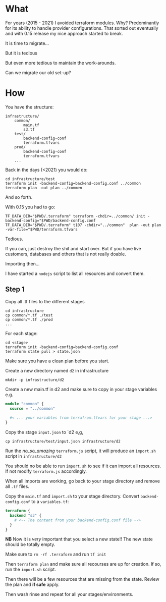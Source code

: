 # What

For years (2015 - 2021) I avoided terraform modules. Why? Predominantly for its ability
to handle provider configurations. That sorted out eventually and with 0.15 release my 
nice approach started to break.

It is time to migrate...

But it is tedious 

But even more tedious to maintain the work-arounds.

Can we migrate our old set-up?

# How

You have the structure: 

```
infrastructure/
    common/
        main.tf
        s3.tf
    test/
        backend-config-conf
        terraform.tfvars
    prod/
        backend-config-conf
        terraform.tfvars
    ...     
```

Back in the days (<2021) you would do:

```
cd infrastructure/test
terraform init -backend-config=backend-config.conf ../common
terraform plan -out plan ../commen
```

And so forth.

With 0.15 you had to go:
```
TF_DATA_DIR="$PWD/.terraform" terraform -chdir=../common/ init -backend-config="$PWD/backend-config.conf
TF_DATA_DIR="$PWD/.terraform" t107 -chdir="../common"  plan -out plan -var-file="$PWD/terraform.tfvars
```

Tedious.

If you can, just destroy the shit and start over. But if you have live customers, databases and others
that is not really doable. 

Importing then...

I have started a `nodejs` script to list all resources and convert them.

## Step 1

Copy all .tf files to the different stages

```
cd infrastructure
cp common/*.tf ./test
cp common/*.tf ./prod
...
```

For each stage:
````
cd <stage>
terraform init -backend-config=backend-config.conf
terraform state pull > state.json
````

Make sure you have a clean plan before you start.

Create a new directory named `d2` in infrastructure

```
mkdir -p infrastructure/d2
```

Create a new main.tf in d2 and make sure to copy in your stage variables e.g.

```terraform
module "common" {
  source = "../common"
  
  #< ... your variables from terrafrom.tfvars for your stage ...>
}
```

Copy the stage `input.json` to `d2 e,g,

`cp infrastructure/test/input.json infrastructure/d2`

Run the _no_so_amazing_ `terraform.js` script, it will produce an `import.sh` script in `infrastructure/d2`

You should no be able to run `import.sh` to see if it can import all resources. If not modify `terraform.js` 
accordingly.

When all imports are working, go back to your stage directory and remove all `.tf` files.

Copy the `main.tf` and `import.sh` to your stage directory. Convert `backend-config.conf` to a `variables.tf`:

````terraform
terraform {
  backend "s3" {
    # <-- The content from your backend-config.conf file -->
  }
}
````

**NB** Now it is _very_ important that you select a new state!! The new state should be totally empty.

Make sure to `rm -rf .terraform` and run `tf init`

Then `terraform plan` and make sure all recourses are up for creation. If so, run the `import.sh` script. 

Then there will be a few resources that are missing from the state. Review the plan and **if safe** apply.

Then wash rinse and repeat for all your stages/environments.

